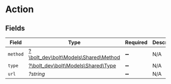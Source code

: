 # Action


## Fields

| Field                                                                 | Type                                                                  | Required                                                              | Description                                                           | Example                                                               |
| --------------------------------------------------------------------- | --------------------------------------------------------------------- | --------------------------------------------------------------------- | --------------------------------------------------------------------- | --------------------------------------------------------------------- |
| `method`                                                              | [?\bolt_dev\bolt\Models\Shared\Method](../../models/shared/Method.md) | :heavy_minus_sign:                                                    | N/A                                                                   | GET                                                                   |
| `type`                                                                | [?\bolt_dev\bolt\Models\Shared\Type](../../models/shared/Type.md)     | :heavy_minus_sign:                                                    | N/A                                                                   | redirect                                                              |
| `url`                                                                 | *?string*                                                             | :heavy_minus_sign:                                                    | N/A                                                                   | www.example.com/payments/finalize                                     |